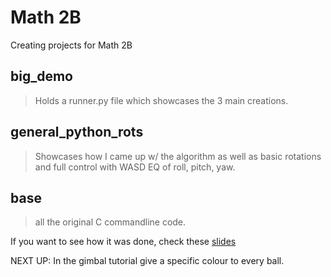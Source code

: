 # Math 2B
Creating projects for Math 2B

## big_demo
> Holds a runner.py file which showcases the 3 main creations.

## general_python_rots
> Showcases how I came up w/ the algorithm as well as basic rotations and full control with WASD EQ of roll, pitch, yaw.

## base
> all the original C commandline code.

If you want to see how it was done, check these [slides](https://docs.google.com/presentation/d/1S6Tq5zvRbTNgvMFwpLw_Dwiy8rMKnze3SVTjfmKySYc/edit?usp=sharing)


NEXT UP: In the gimbal tutorial give a specific colour to every ball.
